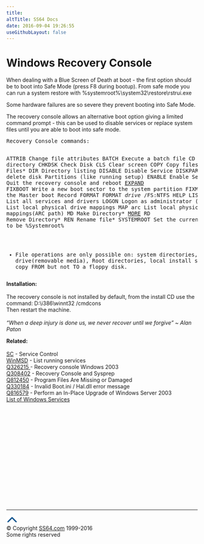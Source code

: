 ```yaml
---
title:
altTitle: SS64 Docs
date: 2016-09-04 19:26:55
useGithubLayout: false
---
```

<!-- #BeginLibraryItem "/Library/head_ntsyntax.lbi" --><!-- #EndLibraryItem --><h1>Windows  Recovery Console</h1>
<p>When dealing with a Blue Screen of Death at boot - the first option 
  should be to boot into Safe Mode (press F8 during bootup). From safe mode you can run a system restore with <span class="code">%systemroot%\system32\restore\rstrui.exe</span></p>
<p>Some hardware failures are so severe they prevent booting into 
  Safe Mode. </p>
<p>The recovery console allows an alternative boot option giving 
  a limited command prompt - this can be used to disable services or replace system 
files until you are able to boot into safe mode.</p>
<pre>Recovery Console commands:

ATTRIB   Change file attributes
BATCH    Execute a batch file
CD       Change directory
CHKDSK   Check Disk
CLS      Clear screen
COPY     Copy files*
DEL      Delete Files*
DIR      Directory listing
DISABLE  Disable Service
DISKPART Create or delete disk Partitions (like running setup)
ENABLE   Enable Service
EXIT     Quit the recovery console and reboot
<a href="expand.html">EXPAND</a>
FIXBOOT  Write a new boot sector to the system partition
FIXMBR   Repair the Master boot Record
FORMAT   FORMAT <i>drive</i> /FS:NTFS
HELP
LISTSVC  List all services and drivers
LOGON    Logon as administrator (local)
MAP      List local physical drive mappings
MAP arc  List local physical drive mappings(ARC path)
MD       Make Directory*
<a href="more.html">MORE</a>
RD       Remove Directory*
REN      Rename file*
SYSTEMROOT Set the current directory to be %Systemroot%

* File operations are only possible on:
  system directories, floppy drive(removable media), Root directories,
  local install sources. You can copy FROM but not TO a floppy disk.</pre>
<p><b>Installation:</b><br>
  <br>
  The recovery console is not installed by default,  from 
  the install CD use the command:
  <span class="code">D:\i386\winnt32 /cmdcons</span><br>
Then restart the machine.
<br>
  <br>
<i class="quote">“When a deep injury is done us, we never recover until we forgive” ~ Alan Paton</i>
</p><p><b>Related:</b><br>
<br>
<a href="sc.html">SC</a> - Service Control<br>
<a href="winmsd.html">WinMSD</a> - List running services<br>
<a href="https://support.microsoft.com/kb/326215">Q326215  </a>- Recovery console Windows 2003<br>
<a href="https://support.microsoft.com/kb/308402">Q308402</a> - Recovery
Console and Sysprep<br>
<a href="https://support.microsoft.com/kb/812450">Q812450</a> - Program Files Are Missing or Damaged<br>
<a href="https://support.microsoft.com/kb/330184">Q330184</a> - Invalid Boot.ini / Hal.dll error message<br>
<a href="https://support.microsoft.com/kb/816579">Q816579</a> - Perform an In-Place Upgrade of Windows Server 2003<br>  
<a href="syntax-services.html">List of Windows Services</a><br>
<!-- #BeginLibraryItem "/Library/foot_nt.lbi" --></p><p>
<!-- windows300 -->
<ins class="adsbygoogle" style="display:inline-block;width:300px;height:250px" data-ad-client="ca-pub-6140977852749469" data-ad-slot="7649547908"></ins>
<script>
(adsbygoogle = window.adsbygoogle || []).push({});
</script></p>
<hr>
<div id="bl" class="footer"><a href="syntax-recovery.html#"><img src="../images/top.png" width="30" height="22" alt="Back to the Top"></a></div>
<div id="br" class="footer, tagline">© Copyright <a href="http://ss64.com/">SS64.com</a> 1999-2016<br>
Some rights reserved</div><!-- #EndLibraryItem -->

